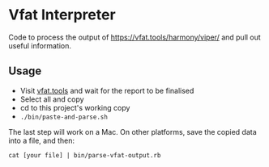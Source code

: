 # Vfat Interpreter

Code to process the output of https://vfat.tools/harmony/viper/ and pull out
useful information.

## Usage

* Visit [vfat.tools](https://vfat.tools/harmony/viper/) and wait for the report to be finalised
* Select all and copy
* cd to this project's working copy
* `./bin/paste-and-parse.sh`

The last step will work on a Mac. On other platforms, save the copied data into a file, and then:

```
cat [your file] | bin/parse-vfat-output.rb
```

